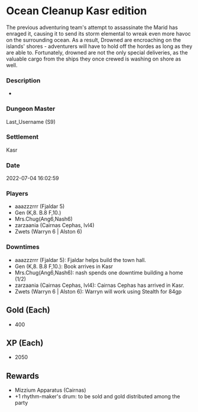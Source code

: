# Ocean Cleanup Kasr edition
The previous adventuring team's attempt to assassinate the Marid has enraged it, causing it to send its storm elemental to wreak even more havoc on the surrounding ocean. As a result, Drowned are encroaching on the islands' shores - adventurers will have to hold off the hordes as long as they are able to. Fortunately, drowned are not the only special deliveries, as the valuable cargo from the ships they once crewed is washing on shore as well.
### Description
-
### Dungeon Master
Last_Username (S9)
### Settlement
Kasr
### Date
2022-07-04 16:02:59
### Players
* aaazzzrrr (Fjaldar 5)
* Gen (K,8. B.8 F,10.)
* Mrs.Chug(Ang6,Nash6)
* zarzaania (Cairnas Cephas, lvl4)
* Zwets (Warryn 6 | Alston 6)
### Downtimes
* aaazzzrrr (Fjaldar 5): Fjaldar helps build the town hall.
* Gen (K,8. B.8 F,10.): Book arrives in Kasr
* Mrs.Chug(Ang6,Nash6): nash spends one downtime building a home (1/2)
* zarzaania (Cairnas Cephas, lvl4): Cairnas Cephas has arrived in Kasr.
* Zwets (Warryn 6 | Alston 6): Warryn will work using Stealth for 84gp
## Gold (Each)
* 400
## XP (Each)
* 2050
## Rewards
* Mizzium Apparatus (Cairnas)
* +1 rhythm-maker's drum: to be sold and gold distributed among the party